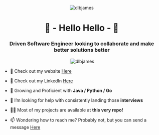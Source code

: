 <p align="center"> <img src="https://komarev.com/ghpvc/?username=dlbjames&color=green" alt="dlbjames"/> </p>

<h1 align="center">👋 - Hello Hello - 👋</h1>
<h3 align="center">Driven Software Engineer looking to collaborate and make better solutions better</h3>
<p align="center">&nbsp;<img align="center" src="https://github-readme-stats.vercel.app/api?username=dlbjames&show_icons=true" alt="dlbjames" /></p>



- 🔭 Check out my website [Here](https://dlbjames.github.io/)

- 🤝 Check out my LinkedIn [Here](https://www.linkedin.com/in/dlbjames/) 

- 🌱 Growing and Proficient with **Java / Python / Go**

- 🤝 I’m looking for help with consistently landing those **interviews**

- 👨‍💻 Most of my projects are available at **this very repo!**

- 📫 Wondering how to reach me? Probably not, but you can send a message [Here](**djames530@hotmail.com**)




